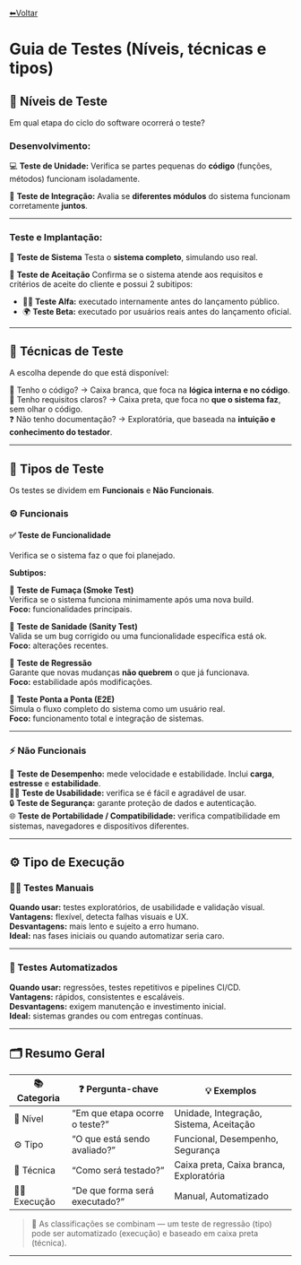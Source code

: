 [⬅Voltar](../../readme.md)  

# Guia de Testes (Níveis, técnicas e tipos)

## 🧱 Níveis de Teste 
Em qual etapa do ciclo do software ocorrerá o teste?  

### Desenvolvimento:

💻 **Teste de Unidade:** Verifica se partes pequenas do **código** (funções, métodos) funcionam isoladamente.

🔗 **Teste de Integração:** Avalia se **diferentes módulos** do sistema funcionam corretamente **juntos**.

---

### Teste e Implantação:  

🧩 **Teste de Sistema** Testa o **sistema completo**, simulando uso real.

📑 **Teste de Aceitação** Confirma se o sistema atende aos requisitos e critérios de aceite do cliente e possui 2 subitipos:
- 🧍‍♂️ **Teste Alfa:** executado internamente antes do lançamento público.  
- 🌍 **Teste Beta:** executado por usuários reais antes do lançamento oficial.

---

## 🧠 Técnicas de Teste
A escolha depende do que está disponível:

📘 Tenho o código? → Caixa branca, que foca na **lógica interna e no código**.  
📄 Tenho requisitos claros? → Caixa preta, que foca no **que o sistema faz**, sem olhar o código.  
❓ Não tenho documentação? → Exploratória, que baseada na **intuição e conhecimento do testador**.  

---

## 🧩 Tipos de Teste

Os testes se dividem em **Funcionais** e **Não Funcionais**.  

### ⚙️ Funcionais

#### ✅ Teste de Funcionalidade  
Verifica se o sistema faz o que foi planejado.

**Subtipos:**

🚀 **Teste de Fumaça (Smoke Test)**  
  Verifica se o sistema funciona minimamente após uma nova build.  
  **Foco:** funcionalidades principais.

🔧 **Teste de Sanidade (Sanity Test)**  
  Valida se um bug corrigido ou uma funcionalidade específica está ok.  
  **Foco:** alterações recentes.

🔁 **Teste de Regressão**  
  Garante que novas mudanças **não quebrem** o que já funcionava.  
  **Foco:** estabilidade após modificações.

🔄 **Teste Ponta a Ponta (E2E)**  
  Simula o fluxo completo do sistema como um usuário real.  
  **Foco:** funcionamento total e integração de sistemas.

---

### ⚡ Não Funcionais

🚅 **Teste de Desempenho:** mede velocidade e estabilidade. Inclui **carga**, **estresse** e **estabilidade**.  
🧍‍♀️ **Teste de Usabilidade:** verifica se é fácil e agradável de usar.  
🔒 **Teste de Segurança:** garante proteção de dados e autenticação.  
🌐 **Teste de Portabilidade / Compatibilidade:** verifica compatibilidade em sistemas, navegadores e dispositivos diferentes.

---

## ⚙️ Tipo de Execução 

### 🧑‍💻 Testes Manuais  
**Quando usar:** testes exploratórios, de usabilidade e validação visual.  
**Vantagens:** flexível, detecta falhas visuais e UX.  
**Desvantagens:** mais lento e sujeito a erro humano.  
**Ideal:** nas fases iniciais ou quando automatizar seria caro.

---

### 🤖 Testes Automatizados  
**Quando usar:** regressões, testes repetitivos e pipelines CI/CD.  
**Vantagens:** rápidos, consistentes e escaláveis.  
**Desvantagens:** exigem manutenção e investimento inicial.  
**Ideal:** sistemas grandes ou com entregas contínuas.

---

## 🗂️ Resumo Geral

| 📚 Categoria | ❓ Pergunta-chave                 | 💡 Exemplos                                |
| ------------- | -------------------------------- | ------------------------------------------ |
| 🧱 Nível      | “Em que etapa ocorre o teste?”  | Unidade, Integração, Sistema, Aceitação   |
| ⚙️ Tipo       | “O que está sendo avaliado?”    | Funcional, Desempenho, Segurança          |
| 🧠 Técnica    | “Como será testado?”            | Caixa preta, Caixa branca, Exploratória   |
| 🧑‍💻 Execução | “De que forma será executado?”  | Manual, Automatizado                      |

> 🔗 As classificações se combinam — um teste de regressão (tipo) pode ser automatizado (execução) e baseado em caixa preta (técnica).

---